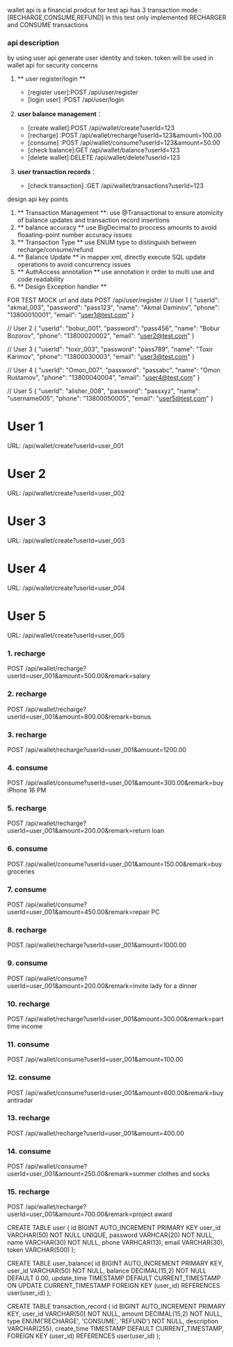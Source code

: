 wallet api is a financial prodcut for test
api has 3 transaction mode : [RECHARGE,CONSUME,REFUND]
in this test only implemented RECHARGER and CONSUME transactions
### api description
by using user api generate user identity and token.
token will be used in wallet api for security concerns
1. ** user register/login **
    - [register user]:POST /api/user/register
    - [login user]   :POST /api/user/login 
2. **user balance management**：
    - [create wallet]:POST /api/wallet/create?userId=123
    - [recharge]     :POST /api/wallet/recharge?userId=123&amount=100.00
    - [consume]      :POST /api/wallet/consume?userId=123&amount=50.00
    - [check balance]:GET /api/wallet/balance?userId=123
    - [delete wallet]:DELETE /api/wallet/delete?userId=123

3. **user transaction records**：
    - [check transaction] :GET /api/wallet/transactions?userId=123

design api key points
1. ** Transaction Management **:
   use @Transactional to ensure atomicity of balance updates and transaction record insertions
2. ** balance accuracy **
   use BigDecimal to proccess amounts to avoid floaating-point number accuracy issues
3. ** Transaction Type **
   use ENUM type to distinguish between recharge/consume/refund
5. ** Balance Update **
   in mapper xml, directly execute SQL update operations to avoid concurrency issues
6. ** AuthAccess annotation **
   use annotation ir order to multi use and code readability
7. ** Design Exception handler **

FOR TEST MOCK url and data
POST /api/user/register
// User 1
{
"userId": "akmal_003",
"password": "pass123",
"name": "Akmal Daminov",
"phone": "13800010001",
"email": "user1@test.com"
}

// User 2
{
"userId": "bobur_001",
"password": "pass456",
"name": "Bobur Bozorov",
"phone": "13800020002",
"email": "user2@test.com"
}

// User 3
{
"userId": "toxir_003",
"password": "pass789",
"name": "Toxir Karimov",
"phone": "13800030003",
"email": "user3@test.com"
}

// User 4
{
"userId": "Omon_007",
"password": "passabc",
"name": "Omon Rustamov",
"phone": "13800040004",
"email": "user4@test.com"
}

// User 5
{
"userId": "alisher_008",
"password": "passxyz",
"name": "username005",
"phone": "13800050005",
"email": "user5@test.com"
}

# User 1
URL: /api/wallet/create?userId=user_001

# User 2
URL: /api/wallet/create?userId=user_002

# User 3
URL: /api/wallet/create?userId=user_003

# User 4
URL: /api/wallet/create?userId=user_004

# User 5
URL: /api/wallet/create?userId=user_005

### 1. recharge
POST /api/wallet/recharge?userId=user_001&amount=500.00&remark=salary

### 2. recharge
POST /api/wallet/recharge?userId=user_001&amount=800.00&remark=bonus

### 3. recharge
POST /api/wallet/recharge?userId=user_001&amount=1200.00

### 4. consume
POST /api/wallet/consume?userId=user_001&amount=300.00&remark=buy iPhone 16 PM

### 5. recharge
POST /api/wallet/recharge?userId=user_001&amount=200.00&remark=return loan

### 6. consume
POST /api/wallet/consume?userId=user_001&amount=150.00&remark=buy groceries

### 7. consume
POST /api/wallet/consume?userId=user_001&amount=450.00&remark=repair PC

### 8. recharge
POST /api/wallet/recharge?userId=user_001&amount=1000.00

### 9. consume
POST /api/wallet/consume?userId=user_001&amount=200.00&remark=invite lady for a dinner

### 10. recharge
POST /api/wallet/recharge?userId=user_001&amount=300.00&remark=part time income

### 11. consume
POST /api/wallet/consume?userId=user_001&amount=100.00

### 12. consume
POST /api/wallet/consume?userId=user_001&amount=600.00&remark=buy antiradar

### 13. recharge
POST /api/wallet/recharge?userId=user_001&amount=400.00

### 14. consume
POST /api/wallet/consume?userId=user_001&amount=250.00&remark=summer clothes and socks

### 15. recharge
POST /api/wallet/recharge?userId=user_001&amount=700.00&remark=project award

CREATE TABLE user (
id BIGINT AUTO_INCREMENT PRIMARY KEY
user_id VARCHAR(50) NOT NULL UNIQUE,
password VARHCAR(20) NOT NULL,
name VARCHAR(30) NOT NULL,
phone VARHCAR(13),
email VARCHAR(30),
token VARCHAR(500)
);

CREATE TABLE user_balance(
id BIGINT AUTO_INCREMENT PRIMARY KEY,
user_id VARCHAR(50) NOT NULL,
balance DECIMAL(15,2) NOT NULL DEFAULT 0.00,
update_time TIMESTAMP DEFAULT CURRENT_TIMESTAMP ON UPDATE CURRENT_TIMESTAMP
FOREIGN KEY (user_id) REFERENCES user(user_id)
);

CREATE TABLE transaction_record (
id BIGINT AUTO_INCREMENT PRIMARY KEY,
user_id VARCHAR(50) NOT NULL,
amount DECIMAL(15,2) NOT NULL,
type ENUM('RECHARGE', 'CONSUME', 'REFUND') NOT NULL,
description VARCHAR(255),
create_time TIMESTAMP DEFAULT CURRENT_TIMESTAMP,
FOREIGN KEY (user_id) REFERENCES user(user_id)
);	
